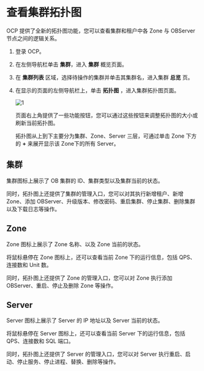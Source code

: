 # 查看集群拓扑图

OCP 提供了全新的拓扑图功能，您可以查看集群和租户中各 Zone 与 OBServer 节点之间的逻辑关系。

1. 登录 OCP。

2. 在左侧导航栏单击 **集群**，进入 **集群** 概览页面。

3. 在 **集群列表** 区域，选择待操作的集群并单击其集群名，进入集群 **总览** 页。

4. 在显示的页面的左侧导航栏上，单击 **拓扑图** ，进入集群拓扑图页面。

   ![1](https://obbusiness-private.oss-cn-shanghai.aliyuncs.com/doc/img/ocp/403-ce/%E9%9B%86%E7%BE%A4%E6%8B%93%E6%89%91%E5%9B%BE.png)

   页面右上角提供了一些功能按钮，您可以通过这些按钮来调整拓扑图的大小或刷新当前拓扑图。

   拓扑图从上到下主要分为集群、Zone、Server 三层，可通过单击 Zone 下方的 **+** 来展开显示该 Zone下的所有 Server。

## 集群

集群图标上展示了 OB 集群的 ID、集群类型以及集群当前的状态。

同时，拓扑图上还提供了集群的管理入口，您可以对其执行新增租户、新增 Zone、添加 OBServer、升级版本、修改密码、重启集群、停止集群、删除集群以及下载日志等操作。

## Zone

Zone 图标上展示了 Zone 名称、以及 Zone 当前的状态。

将鼠标悬停在 Zone 图标上，还可以查看当前 Zone 下的运行信息，包括 QPS、连接数和 Unit 数。

同时，拓扑图上还提供了 Zone 的管理入口，您可以对 Zone 执行添加 OBServer、重启、停止及删除 Zone 等操作。

## Server

Server 图标上展示了 Server 的 IP 地址以及 Server 当前的状态。

将鼠标悬停在 Server 图标上，还可以查看当前 Server 下的运行信息，包括 QPS、连接数和 SQL 端口。

同时，拓扑图上还提供了 Server 的管理入口，您可以对 Server 执行重启、启动、停止服务、停止进程、替换、删除等操作。
